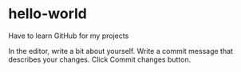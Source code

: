 # hello-world
Have to learn GitHub for my projects

In the editor, write a bit about yourself.
Write a commit message that describes your changes.
Click Commit changes button.

